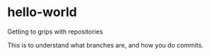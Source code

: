 # hello-world
Getting to grips with repositories

This is to understand what branches are, and how you do commits.
